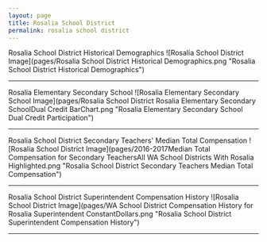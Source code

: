 ```yaml
---
layout: page
title: Rosalia School District
permalink: rosalia school district
---
```



Rosalia School District Historical Demographics
![Rosalia School District Image](pages/Rosalia School District Historical Demographics.png "Rosalia School District Historical Demographics")

___

Rosalia Elementary   Secondary School
![Rosalia Elementary   Secondary School Image](pages/Rosalia School District Rosalia Elementary   Secondary SchoolDual Credit BarChart.png "Rosalia Elementary   Secondary School Dual Credit Participation")

___

Rosalia School District Secondary Teachers' Median Total Compensation
![Rosalia School District Image](pages/2016-2017Median Total Compensation for Secondary TeachersAll WA School Districts With Rosalia Highlighted.png "Rosalia School District Secondary Teachers Median Total Compensation")

___

Rosalia School District Superintendent Compensation History
![Rosalia School District Image](pages/WA School District Compensation History for Rosalia Superintendent ConstantDollars.png "Rosalia School District Superintendent Compensation History")

___

